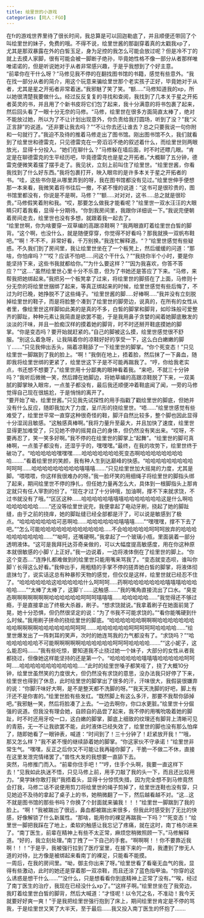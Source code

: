 ```yaml
---
title: 绘里世的小游戏
categories: [同人：FGO]
---
```


在fr的游戏世界里待了很长时间，我总算是可以回迦勒底了，并且顺便还带回了个叫绘里世的妹子，免费的哦。不得不说，绘里世酱的那副穿着真的太戳我xp了，尤其是那双暴露在外的白皙玉足，身为足控的我怎么可能会放过呢？但是冷不丁的就上去摸人家脚，很有可能会被一脚断子绝孙，毕竟她性格不像一部分从者那样唯唯诺诺的，但是听说她对于从者非常感兴趣，于是乎我想到了个好主意。<br>“前辈你在干什么呀？”马修见我不停的在翻找图书馆的书籍，感觉有些意外。“我在找一部分从者的简介，用这个玩意来骗绘里世那个老实孩子正好，毕竟她对于从者，尤其是星之开拓者非常着迷。”我邪魅了笑了笑。“额…\.\.”马修知道我的xp，所以她很清楚我要做什么。经过反反复复的寻找和查阅，我找到了几本关于星之开拓者英灵的书，并且用了个新书皮将它们包了起来，我十分满意的将书包裹了起来，然后回头看了一眼十分无奈的马修。“马修，绘里世在很多方面简直太棒了，绝对不能放过她，所以为了不让计划出现意外，你负责给我打圆场，听到了没？”我“义正言辞”的说道。“还非要让我去吗？”“不让你去还让谁去？总之只要我说一句你附和一句就行了。”我迫不及待的推着马修走出了图书馆。刚出图书馆不久，我们就看到了绘里世和德雷克，只见德雷克在一旁滔滔不绝的叙述着什么，而绘里世则两眼放光，显得十分投入。“她们在聊什么？”马修躲在墙后面，时不时还瞟几眼。“肯定是在聊德雷克的生平经历吧，毕竟德雷克也是星之开拓者。”大概聊了五分钟，德雷克便微笑着摆了摆手走了。我见状，立刻上前叫住了绘里世。“绘里世酱，你看我找到了什么好东西。”我将包裹打开，映入眼帘的是许多本关于星之开拓者的书。“哇，这些书你是从哪里弄到的呀，我在图书馆都没有见过。”绘里世伸手便想那一本来看，我微笑着将书往后一撤，不紧不慢的说道：“这书可是很珍贵的，图书馆里都没有，你说是不是啊，马修？”“额…\.\.对对对，这书…\.\.总之就是很珍贵。”马修假笑着附和我。“哎，那要怎么做我才能看呢？”绘里世一双水汪汪的大眼睛只盯着我看，显得十分期待。“你到我房间里，我跟你详细说一下。”我说完便朝着房间走去，绘里世也没有多想，就跟着我一起去了。<br>“绘里世啊，你为啥要穿一双草编的高跟凉鞋啊？”我两眼直盯着绘里世白皙的脚背。“这个啊，也没什么，就是随便穿穿，你觉得不好看吗？那我就换一双帆布鞋吧。”“啊！不不不，非常好看，千万别换。”我连忙解释道。“？”绘里世感觉有些疑惑。不久我们到了房间里，我让绘里世坐在了一个板凳上，然后缓缓的问道：“那啥，你怕痒吗？”“哎？应该不怕吧…\.\.问这个干什么？”“我挠你半个小时，要是你能坚持下来，这些书我就都给你。”“为什么要这样？”“因为我喜欢，你答不答应？”“这…\.”虽然绘里世心里十分不乐意，但为了书她还是答应了下来。“马修，来帮我把她绑起来。”我把另一个板凳拿了过来，将绘里世的脚搭在了上面，马修则十分无奈的将绘里世捆绑了起来，等真正绑起来的时候，绘里世感觉有些后悔了，不过为时已晚，她挣脱不了这些绳子。“绘里世酱的脚…\.\.好棒啊…\.\.”我并没有立刻脱掉绘里世的鞋子，而是将脸整个凑到了绘里世的脚旁边，说真的，在所有的女性从者里，像绘里世这样脚如此美的是真的不多，白皙的脚掌和脚背，如珍珠般可爱整齐的脚趾，种种元素让我简直是欲罢不能，于是我用鼻子贪婪的闻着她脚底散发的淡淡的汗味，并且一脸痴汉样的摸着她的脚背，时不时还掰开鞋底摸她的脚掌。“你是变态吗？要开始就赶紧的。”自己的脚被这么摸，绘里世感觉很不舒服。“别这么着急呀，让我隔着你的凉鞋好好的享受一下，这么白白嫩嫩的脚丫……\.”只见我伸出舌头，隔着凉鞋舔了一下绘里世的脚掌。“你个死变态！”只见绘里世一脚踹到了我的脸上。“啊！”我倒在地上，捂着脸，然后抹了一下鼻血，随即我将绘里世绑的更紧了，绘里世这下子是不可能再踹我了。“哼，你给我老实点，书还想不想要了。”绘里世用十分鄙夷的眼神看着我。“来吧，不就三十分钟吗？”我听后微微一笑，然后蹲在她脚边，将她草编的高跟凉鞋脱了下来，一双美腻的脚掌映入眼帘，一点茧子都没有，最后我还顺便冲着鞋底闻了闻，一旁的马修觉得自己现在很尴尬，于是悄悄的离开了。<br>“要开始了呦，绘里世酱。”只见我先试探性的用手指戳了戳绘里世的脚底，但她并没有什么反应，随即我加大了力度，呈爪形的挠绘里世。“唔……”绘里世感觉有些难受了，绘里世平常一直穿这种很奇怪的鞋，脚汗自然比较多，整个脚也因此显得十分湿润且敏感。“这触感真棒啊。”我将力量升至最大，并且加快了速度，绘里世显得更加难受了，只见她不停的摇晃自己的身体，但仍然没有笑出来。“哎呀，不要再忍了，笑一笑多好啊。”我不停的在绘里世的脚掌上“起舞”。“绘里世的脚可真棒啊，一点茧子都没有，还湿乎乎的，嘿嘿嘿。”最终，在我的攻势下，绘里世终于破功了。“哈哈哈哈哈嘿嘿嘿……哈哈哈哈哈哈哈死变态啊哈哈哈哈哈哈哈哈哈……\.\.”看着绘里世的笑颜，我有种人生到达巅峰的快感。“哈哈哈哈哈哈哈哈哈呵呵呵……哈哈哈哈哈哈哈哈哈嘻嘻嘻……\.”只见绘里世加大摇晃的力度，尤其是脚。“喂喂喂，你这样我很难办的呀。”我一脸坏笑的用细绳子将绘里世的脚指头绑了起来，期间绘里世不停的挣扎，但任她力量再怎么大，具体到一根脚指头上那肯定就只有任人宰割的份了。“现在才过了十分钟哦，加油啊，撑不下来就求饶，不过书就没有了哦。”“区区这种……哈哈哈哈哈嘻嘻嘻哈哈哈哈哈哈哈这是什么啊哈哈哈哈哈哈哈……\.”还没等绘里世说完，我便拿起了电动牙刷，挠起了她的脚趾缝，由于之前的挠痒，她的脚趾缝已经全部都是汗了，可以说是敏感到了极点。“哈哈哈哈哈哈哈可恶啊哈……哈哈哈哈哈哈嘻嘻嘻……”“嘿嘿嘿，撑不下去了吧。”“怎么可能哈哈哈哈哈哈哈哈哈哈哈哈…\.\.不会哈哈哈哈哈呵呵呵放弃的哈哈哈哈哈哈哈哈哈哈……”“呦呵，还嘴硬啊。”我拿起了一个玻璃小瓶，里面装着一部分透明液体。“这可是我拜托达芬奇亲做的，可以大幅度提高敏感度，用在你这种原本就很敏感的小脚丫上正好。”我一边说着，一边将液体倒在了绘里世的脚上。“你这个变态…\.”连挣扎都难做到的绘里世只能用嘴来骂我了。“变态就变态呗，谁叫你脚丫长得这么好看。”我伸出手，用粗糙的手掌不停的搓弄她白皙的脚掌，将液体彻底抹匀了，说实话这总有种暴殄天物的感觉，但仅仅是这样，绘里世就已经忍不住了。“哈哈哈哈哈哈这哈哈哈哈哈什么呵呵呵…\.\.药啊哈哈哈哈哈哈哈嘻嘻嘻哈哈哈哈哈……”“太棒了太棒了，这脚丫……这触感……”我的嘴角直接流出了口水。“臭变态啊啊啊啊啊啊啊哈哈哈哈哈哈呵呵呵嘻嘻嘻……哈哈哈哈哈……”我觉得还不够过瘾，于是直接拿出了终极大杀器，刷子。“想求饶就说。”我拿着刷子在她面前晃了晃，她十分恐惧，但仍然很坚定的说：“为了书我不可能求饶的。”“看你能嘴硬到什么时候。”我用刷子拼命的挠绘里世的脚底。“哈哈哈哈哈哈啊啊啊哈哈哈哈哈哈哈哈哈啊啊啊啊哈哈哈哈哈哈呵呵呵……\.哈哈哈哈哈哈呵呵呵呵呵哈哈哈哈……”绘里世爆发出了一阵刺耳的笑声，次时的她连骂我的力气都没有了。“求饶吗？”“哈哈哈哈哈哈哈不可能啊啊啊啊啊哈哈哈哈哈哈呵呵呵哈哈哈哈……\.”“这小妮子，这么能忍吗……\.”我有些吃惊，要知道我不止挠过她一个妹子，大部分的女性从者我都挠过，但像她这样能坚持的还是第一个。“哈哈哈哈哈哈嘻嘻嘻哈哈哈哈哈呵呵呵…\.\.哈哈哈哈哈哈哈哈哈哈哈…\.\.”此时的绘里世嗓子都笑哑了，挠了大概10分钟，绘里世虽然笑的力度很大，但仍然没有求饶的意思，没办法我只好停了下来，绘里世也得到了休息，此时绘里世的脚掌出了很多的汗，汗味很大，我假装很嫌弃的说：“你脚汗味好大啊，是不是整天都不洗脚的呀。”“我天天洗脚的好吧，脚上有汗还不是你害的。”绘里世脸有些发红。“既然脚上有这么多汗，那要不我帮你舔掉吧。”我邪魅一笑，然后将脸凑了上去。“一边去啊你，你口水更脏。”绘里世十分倔强的说道。但我没有理会她，自顾自的品尝了起来，我不停的用嘴吮吸着她的脚趾，时不时还用牙咬一口，这白嫩的脚掌，脚底上细致的纹理还有脚背上清晰可见的青筋，无一不让我欲罢不能，此时液体已经失效了，绘里世的脚也没有那么怕痒了，随即她看了一眼钟表，喊道：“时间到了！三十分钟了！赶紧放开我！”“哦，那又怎么样？”我不紧不慢的继续舔着她的脚掌。“你这家伙不守承诺！”绘里世非常生气。“嘿嘿，反正之后你又不可能让我再碰你脚了，干脆一不做二不休，直接在这里发泄完情绪罢了。”兽性大发的我想要一直舔下去。<br>突然，马修推门而入。“前辈你住手吧！”“哼，住手个头啊，我要一直这样下去！”见我如此执迷不悟，只见马修上前，用手刀敲了我的头一下，而且还比较用力。“臭学妹你敢打我\!”我捂着头，显得十分惊慌失措，因为完全想不到马修竟然会打我，马修二话不说便用剪刀将绘里世的绳子剪掉了，绘里世连鞋也没有穿，只见她迫不及待的拿起了桌子上的书，她稍微翻了一下，然后越看越不对。“这…这不就是图书馆的那些书吗？你换了个封面就来骗我！！！”绘里世一脚踹到了我的脸上。“啊！”我被踹出了很远，鼻血都被踹出来很多，但我此时感受到了无比的快感，好像解锁了什么新属性。“那啥，能用你的裸足再踹我一下吗？”“死变态！”绘里世一脚把我踩在了地上，柔软的触感让我忘记了疼痛，就在这时，南丁格尔进来了。“南丁医生，前辈在精神上有些不太正常，麻烦您稍微照顾一下。”马修解释道。“好的，我立刻处理。”南丁拽了一下自己的手套。“啊啊啊！！你不要靠近我啊！！！”于是乎，我被强行拉到了医疗室里，在接下来的一周，我遭到了惨无人道的对待，比方像是被绑起来看南丁的裸足，只能看不能摸。<br>一周后，在我的房间里。“呦，御主你出来了呀。”绘里世看了看毫无血气的我，显得有些激动，此时的她还是穿着那一双凉鞋，而且还涂了蓝色指甲油。“你穿的这么诱惑是想干什么……”“没什么，只是想看看你到底精神上正常了没有。”“唉，经过了南丁医生的治疗，我现在已经没什么xp了。”“这样子啊。”绘里世坐在了我旁边，我盯着绘里世白皙的脚背，然后大喊道：“才怪呢！以令咒之名，不准动！我今天就要好好爽一爽！”于是我把绘里世强行抱到了床上，期间绘里世肯定是不停的骂我，于是绘里世又笑了大半天，至于最后……我又投入南丁医生的怀抱了……\.